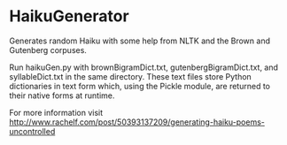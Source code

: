 HaikuGenerator
==============

Generates random Haiku with some help from NLTK and the Brown and Gutenberg corpuses.

Run haikuGen.py with brownBigramDict.txt, gutenbergBigramDict.txt, and syllableDict.txt in the same directory. 
These text files store Python dictionaries in text form which, using the Pickle module, are returned to their native forms at runtime.

For more information visit http://www.rachelf.com/post/50393137209/generating-haiku-poems-uncontrolled
